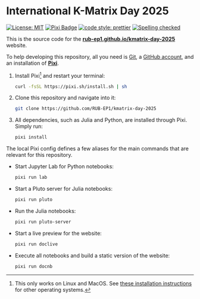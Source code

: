 # International K-Matrix Day 2025

[![License: MIT](https://img.shields.io/badge/License-MIT-yellow.svg)](https://opensource.org/licenses/MIT)
[![Pixi Badge](https://img.shields.io/endpoint?url=https://raw.githubusercontent.com/prefix-dev/pixi/main/assets/badge/v0.json)](https://pixi.sh)
[![code style: prettier](https://img.shields.io/badge/code_style-prettier-ff69b4.svg?style=flat-square)](https://github.com/prettier/prettier)
[![Spelling checked](https://img.shields.io/badge/cspell-checked-brightgreen.svg)](https://github.com/streetsidesoftware/cspell/tree/master/packages/cspell)

This is the source code for the **[rub-ep1.github.io/kmatrix-day-2025](https://rub-ep1.github.io/kmatrix-day-2025)** website. <!-- cspell:ignore kmatrix -->

To help developing this repository, all you need is [Git](https://git-scm.com), a [GitHub account](https://github.com/signup), and an installation of **[Pixi](https://pixi.sh)**.

1. Install Pixi[^pixi-install] and restart your terminal:
   ```bash
   curl -fsSL https://pixi.sh/install.sh | sh
   ```
2. Clone this repository and navigate into it:
   ```bash
   git clone https://github.com/RUB-EP1/kmatrix-day-2025
   ```
3. All dependencies, such as Julia and Python, are installed through Pixi. Simply run:
   ```bash
   pixi install
   ```

[^pixi-install]: This only works on Linux and MacOS. See [these installation instructions](https://pixi.sh) for other operating systems.

The local Pixi config defines a few aliases for the main commands that are relevant for this repository.

- Start Jupyter Lab for Python notebooks:
  ```bash
  pixi run lab
  ```
- Start a Pluto server for Julia notebooks:
  ```bash
  pixi run pluto
  ```
- Run the Julia notebooks:
  ```bash
  pixi run pluto-server
  ```
- Start a live preview for the website:
  ```bash
  pixi run doclive
  ```
- Execute all notebooks and build a static version of the website:
  ```bash
  pixi run docnb
  ```
  <!-- cspell:ignore docnb -->
